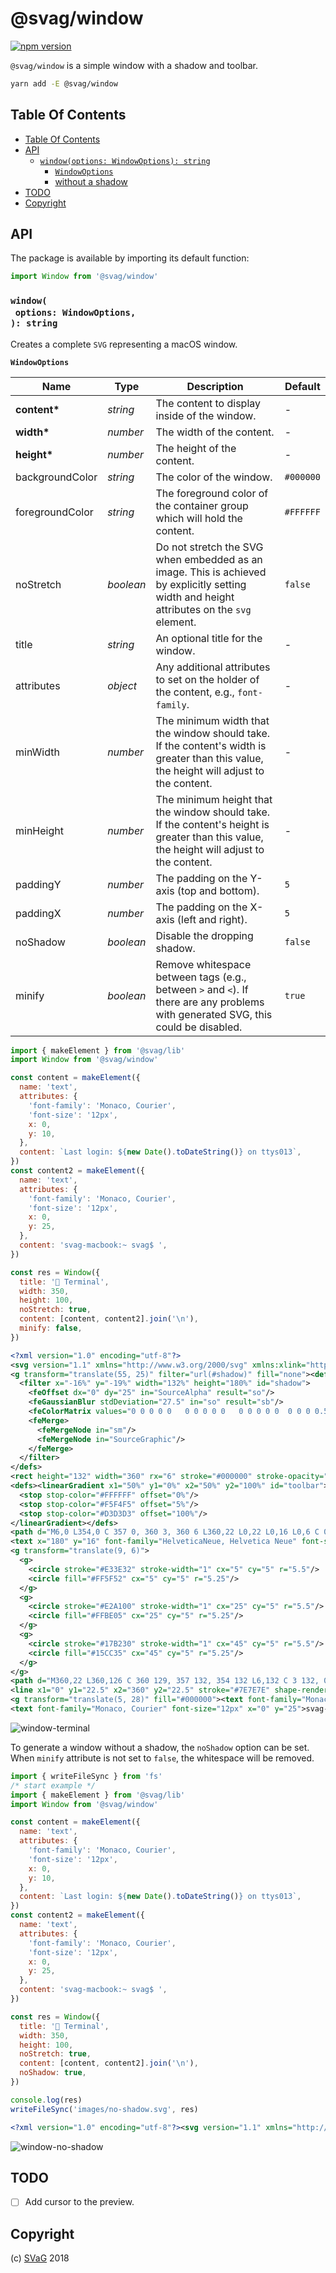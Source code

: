 # @svag/window

[![npm version](https://badge.fury.io/js/%40svag%2Fwindow.svg)](https://npmjs.org/package/@svag/window)

`@svag/window` is a simple window with a shadow and toolbar.

```sh
yarn add -E @svag/window
```

## Table Of Contents

- [Table Of Contents](#table-of-contents)
- [API](#api)
  * [`window(options: WindowOptions): string`](#windowoptions-windowoptions-string)
    * [`WindowOptions`](#windowoptions)
    * [without a shadow](#without-a-shadow)
- [TODO](#todo)
- [Copyright](#copyright)

## API

The package is available by importing its default function:

```js
import Window from '@svag/window'
```

### `window(`<br/>&nbsp;&nbsp;`options: WindowOptions,`<br/>`): string`

Creates a complete `SVG` representing a macOS window.

__<a name="windowoptions">`WindowOptions`</a>__

| Name | Type | Description | Default |
| ---- | ---- | ----------- | ------- |
| __content*__ | _string_ | The content to display inside of the window. | - |
| __width*__ | _number_ | The width of the content. | - |
| __height*__ | _number_ | The height of the content. | - |
| backgroundColor | _string_ | The color of the window. | `#000000` |
| foregroundColor | _string_ | The foreground color of the container group which will hold the content. | `#FFFFFF` |
| noStretch | _boolean_ | Do not stretch the SVG when embedded as an image. This is achieved by explicitly setting width and height attributes on the `svg` element. | `false` |
| title | _string_ | An optional title for the window. | - |
| attributes | _object_ | Any additional attributes to set on the holder of the content, e.g., `font-family`. | - |
| minWidth | _number_ | The minimum width that the window should take. If the content's width is greater than this value, the height will adjust to the content. | - |
| minHeight | _number_ | The minimum height that the window should take. If the content's height is greater than this value, the height will adjust to the content. | - |
| paddingY | _number_ | The padding on the Y-axis (top and bottom). | `5` |
| paddingX | _number_ | The padding on the X-axis (left and right). | `5` |
| noShadow | _boolean_ | Disable the dropping shadow. | `false` |
| minify | _boolean_ | Remove whitespace between tags (e.g., between `>` and `<`). If there are any problems with generated SVG, this could be disabled. | `true` |

```js
import { makeElement } from '@svag/lib'
import Window from '@svag/window'

const content = makeElement({
  name: 'text',
  attributes: {
    'font-family': 'Monaco, Courier',
    'font-size': '12px',
    x: 0,
    y: 10,
  },
  content: `Last login: ${new Date().toDateString()} on ttys013`,
})
const content2 = makeElement({
  name: 'text',
  attributes: {
    'font-family': 'Monaco, Courier',
    'font-size': '12px',
    x: 0,
    y: 25,
  },
  content: 'svag-macbook:~ svag$ ',
})

const res = Window({
  title: '🚞 Terminal',
  width: 350,
  height: 100,
  noStretch: true,
  content: [content, content2].join('\n'),
  minify: false,
})
```

```svg
<?xml version="1.0" encoding="utf-8"?>
<svg version="1.1" xmlns="http://www.w3.org/2000/svg" xmlns:xlink="http://www.w3.org/1999/xlink" viewBox="0, 0, 472, 244" width="472px" height="244px">
<g transform="translate(55, 25)" filter="url(#shadow)" fill="none"><defs>
  <filter x="-16%" y="-19%" width="132%" height="180%" id="shadow">
    <feOffset dx="0" dy="25" in="SourceAlpha" result="so"/>
    <feGaussianBlur stdDeviation="27.5" in="so" result="sb"/>
    <feColorMatrix values="0 0 0 0 0   0 0 0 0 0   0 0 0 0 0  0 0 0 0.5 0" type="matrix" in="sb" result="sm"/>
    <feMerge>
      <feMergeNode in="sm"/>
      <feMergeNode in="SourceGraphic"/>
    </feMerge>
  </filter>
</defs>
<rect height="132" width="360" rx="6" stroke="#000000" stroke-opacity="0.2"/>
<defs><linearGradient x1="50%" y1="0%" x2="50%" y2="100%" id="toolbar">
  <stop stop-color="#FFFFFF" offset="0%"/>
  <stop stop-color="#F5F4F5" offset="5%"/>
  <stop stop-color="#D3D3D3" offset="100%"/>
</linearGradient></defs>
<path d="M6,0 L354,0 C 357 0, 360 3, 360 6 L360,22 L0,22 L0,16 L0,6 C 0 3, 3 0, 6 0" fill="url(#toolbar)"/>
<text x="180" y="16" font-family="HelveticaNeue, Helvetica Neue" font-size="13" letter-spacing="0.4" fill="#464646" text-anchor="middle">🚞 Terminal</text>
<g transform="translate(9, 6)">
  <g>
    <circle stroke="#E33E32" stroke-width="1" cx="5" cy="5" r="5.5"/>
    <circle fill="#FF5F52" cx="5" cy="5" r="5.25"/>
  </g>
  <g>
    <circle stroke="#E2A100" stroke-width="1" cx="25" cy="5" r="5.5"/>
    <circle fill="#FFBE05" cx="25" cy="5" r="5.25"/>
  </g>
  <g>
    <circle stroke="#17B230" stroke-width="1" cx="45" cy="5" r="5.5"/>
    <circle fill="#15CC35" cx="45" cy="5" r="5.25"/>
  </g>
</g>
<path d="M360,22 L360,126 C 360 129, 357 132, 354 132 L6,132 C 3 132, 0 129, 0 126 L0,22 Z" fill="#FFFFFF"/>
<line x1="0" y1="22.5" x2="360" y2="22.5" stroke="#7E7E7E" shape-rendering="crispEdges"/>
<g transform="translate(5, 28)" fill="#000000"><text font-family="Monaco, Courier" font-size="12px" x="0" y="10">Last login: Sat Sep 08 2018 on ttys013</text>
<text font-family="Monaco, Courier" font-size="12px" x="0" y="25">svag-macbook:~ svag$ </text></g></g></svg>
```

![window-terminal](images/window.svg)

To generate a window <a name="without-a-shadow">without a shadow</a>, the `noShadow` option can be set. When `minify` attribute is not set to `false`, the whitespace will be removed.

```js
import { writeFileSync } from 'fs'
/* start example */
import { makeElement } from '@svag/lib'
import Window from '@svag/window'

const content = makeElement({
  name: 'text',
  attributes: {
    'font-family': 'Monaco, Courier',
    'font-size': '12px',
    x: 0,
    y: 10,
  },
  content: `Last login: ${new Date().toDateString()} on ttys013`,
})
const content2 = makeElement({
  name: 'text',
  attributes: {
    'font-family': 'Monaco, Courier',
    'font-size': '12px',
    x: 0,
    y: 25,
  },
  content: 'svag-macbook:~ svag$ ',
})

const res = Window({
  title: '🚞 Terminal',
  width: 350,
  height: 100,
  noStretch: true,
  content: [content, content2].join('\n'),
  noShadow: true,
})

console.log(res)
writeFileSync('images/no-shadow.svg', res)
```

```svg
<?xml version="1.0" encoding="utf-8"?><svg version="1.1" xmlns="http://www.w3.org/2000/svg" xmlns:xlink="http://www.w3.org/1999/xlink" viewBox="0, 0, 362, 134" width="362px" height="134px"><g transform="translate(1, 1)" fill="none"><rect height="132" width="360" rx="6" stroke="#000000" stroke-opacity="0.2"/><defs><linearGradient x1="50%" y1="0%" x2="50%" y2="100%" id="toolbar"><stop stop-color="#FFFFFF" offset="0%"/><stop stop-color="#F5F4F5" offset="5%"/><stop stop-color="#D3D3D3" offset="100%"/></linearGradient></defs><path d="M6,0 L354,0 C 357 0, 360 3, 360 6 L360,22 L0,22 L0,16 L0,6 C 0 3, 3 0, 6 0" fill="url(#toolbar)"/><text x="180" y="16" font-family="HelveticaNeue, Helvetica Neue" font-size="13" letter-spacing="0.4" fill="#464646" text-anchor="middle">🚞 Terminal</text><g transform="translate(9, 6)"><g><circle stroke="#E33E32" stroke-width="1" cx="5" cy="5" r="5.5"/><circle fill="#FF5F52" cx="5" cy="5" r="5.25"/></g><g><circle stroke="#E2A100" stroke-width="1" cx="25" cy="5" r="5.5"/><circle fill="#FFBE05" cx="25" cy="5" r="5.25"/></g><g><circle stroke="#17B230" stroke-width="1" cx="45" cy="5" r="5.5"/><circle fill="#15CC35" cx="45" cy="5" r="5.25"/></g></g><path d="M360,22 L360,126 C 360 129, 357 132, 354 132 L6,132 C 3 132, 0 129, 0 126 L0,22 Z" fill="#FFFFFF"/><line x1="0" y1="22.5" x2="360" y2="22.5" stroke="#7E7E7E" shape-rendering="crispEdges"/><g transform="translate(5, 28)" fill="#000000"><text font-family="Monaco, Courier" font-size="12px" x="0" y="10">Last login: Sat Sep 08 2018 on ttys013</text><text font-family="Monaco, Courier" font-size="12px" x="0" y="25">svag-macbook:~ svag$ </text></g></g></svg>
```

![window-no-shadow](images/no-shadow.svg)

## TODO

- [ ] Add cursor to the preview.

## Copyright

(c) [SVaG][1] 2018

[1]: https://svag.co
